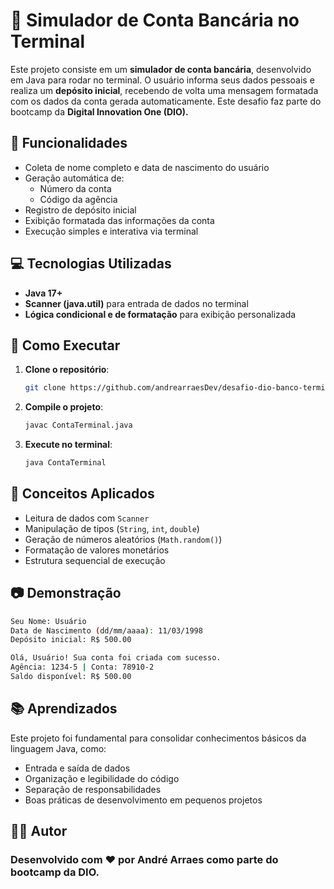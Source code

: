 # 🏦 Simulador de Conta Bancária no Terminal

Este projeto consiste em um **simulador de conta bancária**, desenvolvido em Java para rodar no terminal. O usuário informa seus dados pessoais e realiza um **depósito inicial**, recebendo de volta uma mensagem formatada com os dados da conta gerada automaticamente. Este desafio faz parte do bootcamp da **Digital Innovation One (DIO).**

## 📌 Funcionalidades

- Coleta de nome completo e data de nascimento do usuário
- Geração automática de:
  - Número da conta
  - Código da agência
- Registro de depósito inicial
- Exibição formatada das informações da conta
- Execução simples e interativa via terminal

## 💻 Tecnologias Utilizadas

- **Java 17+**
- **Scanner (java.util)** para entrada de dados no terminal
- **Lógica condicional e de formatação** para exibição personalizada

## 🚀 Como Executar

1. **Clone o repositório**:
   ```bash
   git clone https://github.com/andrearraesDev/desafio-dio-banco-terminal.git
   ```

2. **Compile o projeto**:
   ```bash
   javac ContaTerminal.java
   ```

3. **Execute no terminal**:
   ```bash
   java ContaTerminal
   ```

## 🧠 Conceitos Aplicados

- Leitura de dados com `Scanner`
- Manipulação de tipos (`String`, `int`, `double`)
- Geração de números aleatórios (`Math.random()`)
- Formatação de valores monetários
- Estrutura sequencial de execução

## 📷 Demonstração

```bash
Seu Nome: Usuário
Data de Nascimento (dd/mm/aaaa): 11/03/1998
Depósito inicial: R$ 500.00

Olá, Usuário! Sua conta foi criada com sucesso.
Agência: 1234-5 | Conta: 78910-2
Saldo disponível: R$ 500.00
```

## 📚 Aprendizados

Este projeto foi fundamental para consolidar conhecimentos básicos da linguagem Java, como:

- Entrada e saída de dados
- Organização e legibilidade do código
- Separação de responsabilidades
- Boas práticas de desenvolvimento em pequenos projetos

## 👨‍💻 Autor

### Desenvolvido com ❤️ por André Arraes como parte do bootcamp da DIO.
